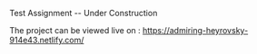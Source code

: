 Test Assignment -- Under Construction

The project can be viewed live on :
https://admiring-heyrovsky-914e43.netlify.com/
